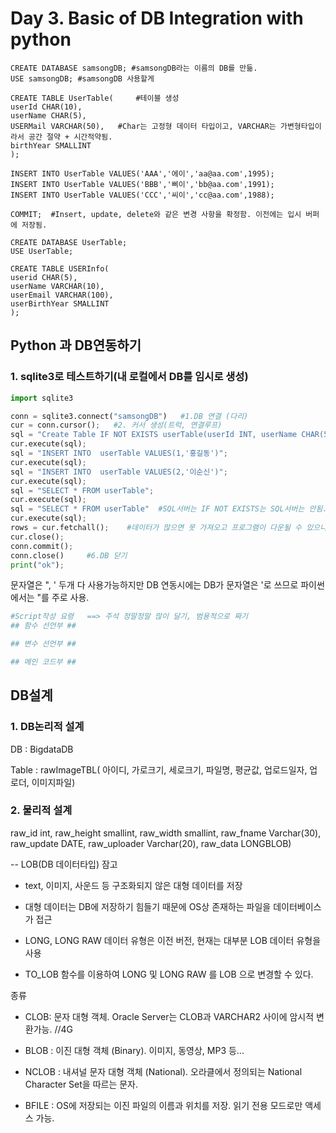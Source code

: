 # Day 3. Basic of DB Integration with python

```mysql
CREATE DATABASE samsongDB; #samsongDB라는 이름의 DB를 만듦.
USE samsongDB; #samsongDB 사용할게

CREATE TABLE UserTable(     #테이블 생성 
userId CHAR(10), 
userName CHAR(5),
USERMail VARCHAR(50),   #Char는 고정형 데이터 타입이고, VARCHAR는 가변형타입이라서 공간 절약 + 시간적약됨. 
birthYear SMALLINT   
);

INSERT INTO UserTable VALUES('AAA','에이','aa@aa.com',1995);
INSERT INTO UserTable VALUES('BBB','삐이','bb@aa.com',1991);
INSERT INTO UserTable VALUES('CCC','씨이','cc@aa.com',1988);

COMMIT;  #Insert, update, delete와 같은 변경 사항을 확정함. 이전에는 입시 버퍼에 저장됨.

```



```mysql
CREATE DATABASE UserTable;
USE UserTable;

CREATE TABLE USERInfo(
userid CHAR(5),
userName VARCHAR(10),
userEmail VARCHAR(100),
userBirthYear SMALLINT
);
```





## Python 과 DB연동하기

### 1. sqlite3로 테스트하기(내 로컬에서 DB를 임시로 생성)

```python
import sqlite3

conn = sqlite3.connect("samsongDB")   #1.DB 연결 (다리)
cur = conn.cursor();   #2. 커서 생성(트럭, 연결루프)
sql = "Create Table IF NOT EXISTS userTable(userId INT, userName CHAR(5));"  #SQL서버는 IF NOT EXISTS는 SQL서버는 안됨.
cur.execute(sql);
sql = "INSERT INTO  userTable VALUES(1,'홍길동')";
cur.execute(sql);
sql = "INSERT INTO  userTable VALUES(2,'이순신')";
cur.execute(sql);
sql = "SELECT * FROM userTable";
cur.execute(sql);
sql = "SELECT * FROM userTable"  #SQL서버는 IF NOT EXISTS는 SQL서버는 안됨.
cur.execute(sql);
rows = cur.fetchall();    #데이터가 많으면 못 가져오고 프로그램이 다운될 수 있으니 한 건씩 가져오는 걸로 최대한 하기
cur.close();
conn.commit();
conn.close()     #6.DB 닫기
print("ok");

```



문자열은 ", ' 두개 다 사용가능하지만 DB 연동시에는 DB가 문자열은 '로 쓰므로 파이썬에서는 "를 주로 사용. 

 ```python
#Script작성 요령   ==> 주석 정말정말 많이 달기, 범용적으로 짜기 
## 함수 선언부 ##

## 변수 선언부 ##

## 메인 코드부 ##

 ```



## DB설계

### 1.  DB논리적 설계

DB : BigdataDB

Table : rawImageTBL( 아이디, 가로크기, 세로크기, 파일명, 평균값, 업로드일자, 업로더, 이미지파일)

### 2. 물리적 설계

 raw_id int, raw_height smallint, raw_width smallint, raw_fname Varchar(30), raw_update DATE, raw_uploader Varchar(20), raw_data LONGBLOB)

-- LOB(DB 데이터타입) 잠고

- text, 이미지, 사운드 등 구조화되지 않은 대형 데이터를 저장

- 대형 데이터는 DB에 저장하기 힘들기 때문에 OS상 존재하는 파일을 데이터베이스가 접근

- LONG, LONG RAW 데이터 유형은 이전 버전, 현재는 대부분 LOB 데이터 유형을 사용
- TO_LOB 함수를 이용하여 LONG 및 LONG RAW 를 LOB 으로 변경할 수 있다.

종류

- CLOB: 문자 대형 객체. Oracle Server는 CLOB과 VARCHAR2 사이에 암시적 변환가능.  //4G

- BLOB : 이진 대형 객체 (Binary). 이미지, 동영상, MP3 등... 

- NCLOB : 내셔널 문자 대형 객체 (National). 오라클에서 정의되는 National Character Set을 따르는 문자.

- BFILE : OS에 저장되는 이진 파일의 이름과 위치를 저장. 읽기 전용 모드로만 액세스 가능.